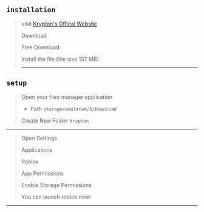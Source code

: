 ## `installation`

> visit [Krypton's Offical Website](https://krteam.vercel.app)
>
> Download
>
> Free Download
>
> install the file (file size 137 MB)
>
> ------
>
## `setup`

> Open your files manager application
> - Path `storage/emulated/0/Download`
> 
> Create New Folder `Krypton`
>
---
>
> Open Settings
>
> Applications
>
> Roblox
>
> App Permissions
>
> Enable Storage Permissions
>
> You can launch roblox now!
------
